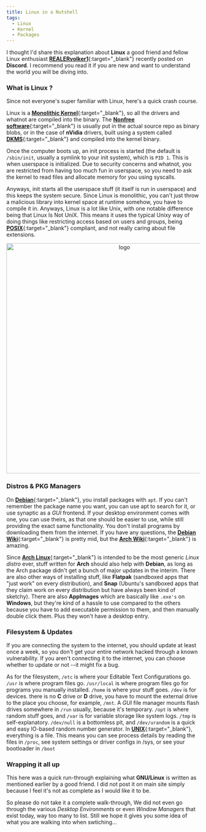 ```yaml
---
title: Linux in a Nutshell
tags:
  - Linux
  - Kernel
  - Packages
---
```

I thought I'd share this explanation about **Linux** a good friend and fellow Linux enthusiast [**REALERvolker1**](REALERvolker1){:target="_blank"} recently posted on **Discord**. I recommend you read it if you are new and want to understand the world you will be diving into.

### What is Linux ?

Since not everyone's super familiar with Linux, here's a quick crash course.

Linux is a [**Monolithic Kernel**](https://en.wikipedia.org/wiki/Monolithic_kernel#:~:text=A%20monolithic%20kernel%20is%20an,virtual%20interface%20over%20computer%20hardware.){:target="_blank"}, so all the drivers and whatnot are compiled into the binary. The [**Nonfree software**](https://www.fsf.org/about/what-is-free-software){:target="_blank"} is usually put in the actual source repo as binary blobs, or in the case of **nVidia** drivers, built using a system called [**DKMS**](https://en.wikipedia.org/wiki/Dynamic_Kernel_Module_Support){:target="_blank"} and compiled into the kernel binary.

Once the computer boots up, an init process is started (the default is `/sbin/init`, usually a symlink to your init system), which is `PID 1`. This is when userspace is initialized. Due to security concerns and whatnot, you are restricted from having too much fun in userspace, so you need to ask the kernel to read files and allocate memory for you using syscalls.

Anyways, init starts all the userspace stuff (it itself is run in userspace) and this keeps the system secure. Since Linux is monolithic, you can't just throw a malicious library into kernel space at runtime somehow, you have to compile it in. Anyways, Linux is a lot like Unix, with one notable difference being that Linux Is Not UniX. This means it uses the typical Unixy way of doing things like restricting access based on users and groups, being [**POSIX**](https://en.wikipedia.org/wiki/POSIX){:target="_blank"} compliant, and not really caring about file extensions.

<p align="center">
    <img width="600" src="https://i.imgur.com/Mu7NHx9.png" alt="logo">
</p>

### Distros & PKG Managers

On [**Debian**](https://www.debian.org){:target="_blank"}, you install packages with `apt`. If you can't remember the package name you want, you can use apt to search for it, or use synaptic as a *GUI* frontend. If your desktop environment comes with one, you can use theirs, as that one should be easier to use, while still providing the exact same functionality. You don't install programs by downloading them from the internet. If you have any questions, the [**Debian Wiki**](https://wiki.debian.org/DontBreakDebian){:target="_blank"} is pretty mid, but the [**Arch Wiki**](https://wiki.archlinux.org){:target="_blank"} is amazing.

Since [**Arch Linux**](https://archlinux.org){:target="_blank"} is intended to be the most generic *Linux distro* ever, stuff written for **Arch** should also help with **Debian**, as long as the Arch package didn't get a bunch of major updates in the interim. There are also other ways of installing stuff, like **Flatpak** (sandboxed apps that "just work" on every distribution), and **Snap** (Ubuntu's sandboxed apps that they claim work on every distribution but have always been kind of sketchy). There are also **AppImages** which are basically like `.exe's` on **Windows**, but they're kind of a hassle to use compared to the others because you have to add executable permission to them, and then manually double click them. Plus they won't have a desktop entry.

### Filesystem & Updates

If you are connecting the system to the internet, you should update at least once a week, so you don't get your entire network hacked through a known vulnerability. If you aren't connecting it to the internet, you can choose whether to update or not --it might fix a bug.

As for the filesystem, `/etc` is where your Editable Text Configurations go. `/usr` is where program files go. `/usr/local` is where program files go for programs you manually installed. `/home` is where your stuff goes. `/dev` is for devices. there is no **C** drive or **D** drive, you have to mount the external drive to the place you choose, for example, `/mnt`. A *GUI* file manager mounts flash drives somewhere in `/run` usually, because it's temporary. `/opt` is where random stuff goes, and `/var` is for variable storage like system logs. `/tmp` is self-explanatory. `/dev/null` is a bottomless pit, and `/dev/urandom` is a quick and easy IO-based random number generator. In [**UNIX**](https://en.wikipedia.org/wiki/Unix){:target="_blank"}, everything is a file. This means you can see process details by reading the files in `/proc`, see system settings or driver configs in /sys, or see your bootloader in `/boot`

### Wrapping it all up

This here was a quick run-through explaining what **GNU/Linux** is written as mentioned earlier by a good friend. I did not post it on main site simply because I feel it's not as complete as I would like it to be.

So please do not take it a complete walk-through, We did not even go through the various *Desktop Environments* or even *Window Managers* that exist today, way too many to list. Still we hope it gives you some idea of what you are walking into when swtiching...
